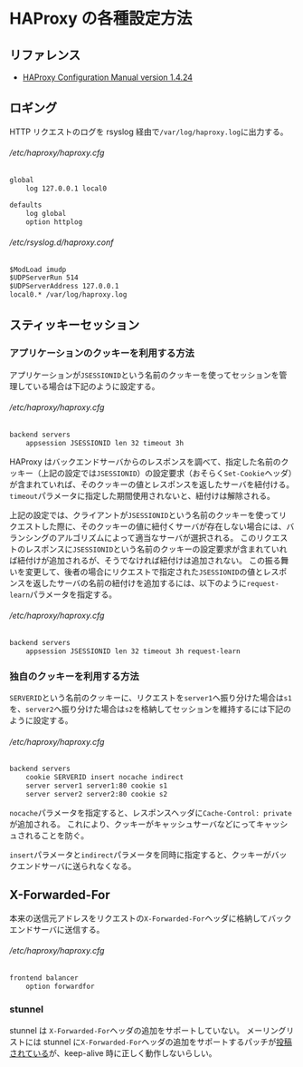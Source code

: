 # HAProxy の各種設定方法

## リファレンス
- [HAProxy Configuration Manual version 1.4.24](http://cbonte.github.io/haproxy-dconv/configuration-1.4.html)

## ロギング
HTTP リクエストのログを rsyslog 経由で`/var/log/haproxy.log`に出力する。
###### /etc/haproxy/haproxy.cfg
```txt
global
    log 127.0.0.1 local0

defaults
    log global
    option httplog
```

###### /etc/rsyslog.d/haproxy.conf
```txt
$ModLoad imudp
$UDPServerRun 514
$UDPServerAddress 127.0.0.1
local0.* /var/log/haproxy.log
```

## スティッキーセッション
### アプリケーションのクッキーを利用する方法
アプリケーションが`JSESSIONID`という名前のクッキーを使ってセッションを管理している場合は下記のように設定する。
###### /etc/haproxy/haproxy.cfg
```txt
backend servers
    appsession JSESSIONID len 32 timeout 3h
```

HAProxy はバックエンドサーバからのレスポンスを調べて、指定した名前のクッキー（上記の設定では`JSESSIONID`）の設定要求（おそらく`Set-Cookie`ヘッダ）が含まれていれば、そのクッキーの値とレスポンスを返したサーバを紐付ける。`timeout`パラメータに指定した期間使用されないと、紐付けは解除される。

上記の設定では、クライアントが`JSESSIONID`という名前のクッキーを使ってリクエストした際に、そのクッキーの値に紐付くサーバが存在しない場合には、バランシングのアルゴリズムによって適当なサーバが選択される。
このリクエストのレスポンスに`JSESSIONID`という名前のクッキーの設定要求が含まれていれば紐付けが追加されるが、そうでなければ紐付けは追加されない。
この振る舞いを変更して、後者の場合にリクエストで指定された`JSESSIONID`の値とレスポンスを返したサーバの名前の紐付けを追加するには、以下のように`request-learn`パラメータを指定する。

###### /etc/haproxy/haproxy.cfg
```txt
backend servers
    appsession JSESSIONID len 32 timeout 3h request-learn
```

### 独自のクッキーを利用する方法
`SERVERID`という名前のクッキーに、リクエストを`server1`へ振り分けた場合は`s1`を、`server2`へ振り分けた場合は`s2`を格納してセッションを維持するには下記のように設定する。

###### /etc/haproxy/haproxy.cfg
```txt
backend servers
    cookie SERVERID insert nocache indirect
    server server1 server1:80 cookie s1
    server server2 server2:80 cookie s2
```

`nocache`パラメータを指定すると、レスポンスヘッダに`Cache-Control: private`が追加される。
これにより、クッキーがキャッシュサーバなどにってキャッシュされることを防ぐ。

`insert`パラメータと`indirect`パラメータを同時に指定すると、クッキーがバックエンドサーバに送られなくなる。

## X-Forwarded-For
本来の送信元アドレスをリクエストの`X-Forwarded-For`ヘッダに格納してバックエンドサーバに送信する。
###### /etc/haproxy/haproxy.cfg
```txt
frontend balancer
    option forwardfor
```

### stunnel
stunnel は `X-Forwarded-For`ヘッダの追加をサポートしていない。
メーリングリストには stunnel に`X-Forwarded-For`ヘッダの追加をサポートするパッチが[投稿されている](http://www.stunnel.org/pipermail/stunnel-users/2013-May/004203.html)が、keep-alive 時に正しく動作しないらしい。

